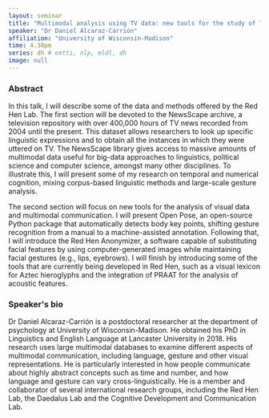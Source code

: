 ```yaml
---
layout: seminar
title: "Multimodal analysis using TV data: new tools for the study of language and gesture"
speaker: "Dr Daniel Alcaraz-Carrión"
affiliation: "University of Wisconsin-Madison"
time: 4.30pm
series: dh # emtti, nlp, mldl, dh 
image: null 
---
```


### Abstract

In this talk, I will describe some of the data and methods offered by the Red Hen Lab. The first section will be devoted to the NewsScape archive, a television repository with over 400,000 hours of TV news recorded from 2004 until the present. This dataset allows researchers to look up specific linguistic expressions and to obtain all the instances in which they were uttered on TV. The NewsScape library gives access to massive amounts of multimodal data useful for big-data approaches to linguistics, political science and computer science, amongst many other disciplines. To illustrate this, I will present some of my research on temporal and numerical cognition, mixing corpus-based linguistic methods and large-scale gesture analysis.

The second section will focus on new tools for the analysis of visual data and multimodal communication. I will present Open Pose, an open-source Python package that automatically detects body key points, shifting gesture recognition from a manual to a machine-assisted annotation. Following that, I will introduce the Red Hen Anonymizer, a software capable of substituting facial features by using computer-generated images while maintaining facial gestures (e.g., lips, eyebrows). I will finish by introducing some of the tools that are currently being developed in Red Hen, such as a visual lexicon for Aztec hieroglyphs and the integration of PRAAT for the analysis of acoustic features.

### Speaker's bio

Dr Daniel Alcaraz-Carrión is a postdoctoral researcher at the department of psychology at University of Wisconsin-Madison. He obtained his PhD in Linguistics and English Language at Lancaster University in 2018. His research uses large multimodal databases to examine different aspects of multimodal communication, including language, gesture and other visual representations. He is particularly interested in how people communicate about highly abstract concepts such as time and number, and how language and gesture can vary cross-linguistically. He is a member and collaborator of several international research groups, including the Red Hen Lab, the Daedalus Lab and the Cognitive Development and Communication Lab.
